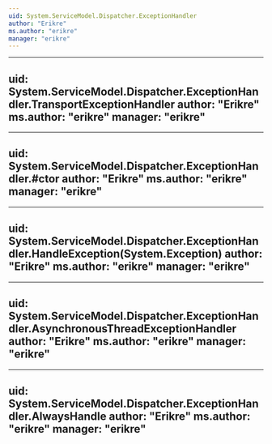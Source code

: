 ```yaml
---
uid: System.ServiceModel.Dispatcher.ExceptionHandler
author: "Erikre"
ms.author: "erikre"
manager: "erikre"
---
```


---
uid: System.ServiceModel.Dispatcher.ExceptionHandler.TransportExceptionHandler
author: "Erikre"
ms.author: "erikre"
manager: "erikre"
---

---
uid: System.ServiceModel.Dispatcher.ExceptionHandler.#ctor
author: "Erikre"
ms.author: "erikre"
manager: "erikre"
---

---
uid: System.ServiceModel.Dispatcher.ExceptionHandler.HandleException(System.Exception)
author: "Erikre"
ms.author: "erikre"
manager: "erikre"
---

---
uid: System.ServiceModel.Dispatcher.ExceptionHandler.AsynchronousThreadExceptionHandler
author: "Erikre"
ms.author: "erikre"
manager: "erikre"
---

---
uid: System.ServiceModel.Dispatcher.ExceptionHandler.AlwaysHandle
author: "Erikre"
ms.author: "erikre"
manager: "erikre"
---
